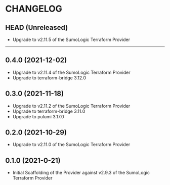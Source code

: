 CHANGELOG
=========

## HEAD (Unreleased)
* Upgrade to v2.11.5 of the SumoLogic Terraform Provider

---

## 0.4.0 (2021-12-02)
* Upgrade to v2.11.4 of the SumoLogic Terraform Provider
* Upgrade to terraform-bridge 3.12.0

## 0.3.0 (2021-11-18)
* Upgrade to v2.11.2 of the SumoLogic Terraform Provider
* Upgrade to terraform-bridge 3.11.0
* Upgrade to pulumi 3.17.0

## 0.2.0 (2021-10-29)
* Upgrade to v2.11.0 of the SumoLogic Terraform Provider

## 0.1.0 (2021-0-21)
* Initial Scaffolding of the Provider against v2.9.3 of the SumoLogic Terraform Provider

